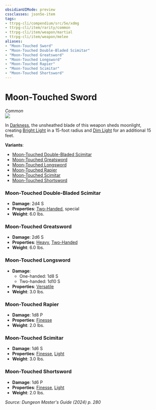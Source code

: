```yaml
---
obsidianUIMode: preview
cssclasses: json5e-item
tags:
- ttrpg-cli/compendium/src/5e/xdmg
- ttrpg-cli/item/rarity/common
- ttrpg-cli/item/weapon/martial
- ttrpg-cli/item/weapon/melee
aliases: 
- "Moon-Touched Sword"
- "Moon-Touched Double-Bladed Scimitar"
- "Moon-Touched Greatsword"
- "Moon-Touched Longsword"
- "Moon-Touched Rapier"
- "Moon-Touched Scimitar"
- "Moon-Touched Shortsword"
---
```

# Moon-Touched Sword
*Common*  
![](Mechanics/items/img/moon-touched-sword.webp#right)


In [Darkness](Mechanics/rules/variant-rules/darkness-xphb.md), the unsheathed blade of this weapon sheds moonlight, creating [Bright Light](Mechanics/rules/variant-rules/bright-light-xphb.md) in a 15-foot radius and [Dim Light](Mechanics/rules/variant-rules/dim-light-xphb.md) for an additional 15 feet.

**Variants**:
- [Moon-Touched Double-Bladed Scimitar](#Moon-Touched%20Double-Bladed%20Scimitar)
- [Moon-Touched Greatsword](#Moon-Touched%20Greatsword)
- [Moon-Touched Longsword](#Moon-Touched%20Longsword)
- [Moon-Touched Rapier](#Moon-Touched%20Rapier)
- [Moon-Touched Scimitar](#Moon-Touched%20Scimitar)
- [Moon-Touched Shortsword](#Moon-Touched%20Shortsword)

### Moon-Touched Double-Bladed Scimitar

- **Damage**: 2d4 S
- **Properties**: [Two-Handed](Mechanics/rules/item-properties.md#Two-Handed), special
- **Weight**: 6.0 lbs.

### Moon-Touched Greatsword

- **Damage**: 2d6 S
- **Properties**: [Heavy](Mechanics/rules/item-properties.md#Heavy), [Two-Handed](Mechanics/rules/item-properties.md#Two-Handed)
- **Weight**: 6.0 lbs.

### Moon-Touched Longsword

- **Damage**:
  - One-handed: 1d8 S
  - Two-handed: 1d10 S
- **Properties**: [Versatile](Mechanics/rules/item-properties.md#Versatile)
- **Weight**: 3.0 lbs.

### Moon-Touched Rapier

- **Damage**: 1d8 P
- **Properties**: [Finesse](Mechanics/rules/item-properties.md#Finesse)
- **Weight**: 2.0 lbs.

### Moon-Touched Scimitar

- **Damage**: 1d6 S
- **Properties**: [Finesse](Mechanics/rules/item-properties.md#Finesse), [Light](Mechanics/rules/item-properties.md#Light)
- **Weight**: 3.0 lbs.

### Moon-Touched Shortsword

- **Damage**: 1d6 P
- **Properties**: [Finesse](Mechanics/rules/item-properties.md#Finesse), [Light](Mechanics/rules/item-properties.md#Light)
- **Weight**: 2.0 lbs.


*Source: Dungeon Master's Guide (2024) p. 280*
